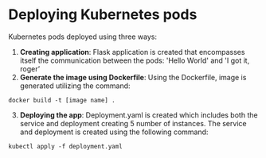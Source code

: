 # Deploying Kubernetes pods

Kubernetes pods deployed using three ways:
1. **Creating application**: Flask application is created that encompasses itself the communication between the pods: 'Hello World' and 'I got it, roger’
2. **Generate the image using Dockerfile**: Using the Dockerfile, image is generated utilizing the command:
`````
docker build -t [image name] .
``````
3. **Deploying the app**: Deployment.yaml is created which includes both the service and deployment creating 5 number of instances. The service and deployment is created using the following command:
``````
kubectl apply -f deployment.yaml 
